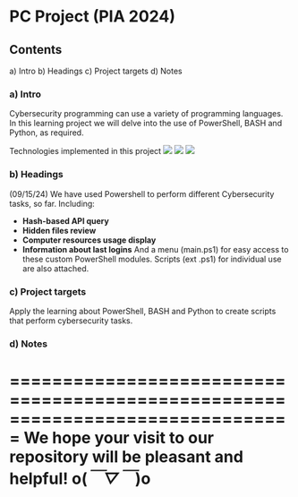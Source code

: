 # PC Project (PIA 2024)
## Contents
  a) Intro
  b) Headings
  c) Project targets
  d) Notes

### a) Intro
Cybersecurity programming can use a variety of programming languages. In this learning project we will delve into the use of PowerShell, BASH and Python, as required.

Technologies implemented in this project
<img src = "https://img.shields.io/badge/powershell-5391FE?style=for-the-badge&logo=powershell&logoColor=white"/>
<img src = "https://img.shields.io/badge/GNU%20Bash-4EAA25?style=for-the-badge&logo=GNU%20Bash&logoColor=white"/>
<img src = "https://img.shields.io/badge/Python-3776AB?style=for-the-badge&logo=python&logoColor=white"/>


### b) Headings
(09/15/24) We have used Powershell to perform different Cybersecurity tasks, so far. Including:
  - **Hash-based API query**
  - **Hidden files review**
  - **Computer resources usage display**
  - **Information about last logins**
And a menu (main.ps1) for easy access to these custom PowerShell modules. Scripts (ext .ps1) for individual use are also attached. 

### c) Project targets
Apply the learning about PowerShell, BASH and Python to create scripts that perform cybersecurity tasks.

### d) Notes
===============================================================================
We hope your visit to our repository will be pleasant and helpful! o(*￣▽￣*)o
===============================================================================
